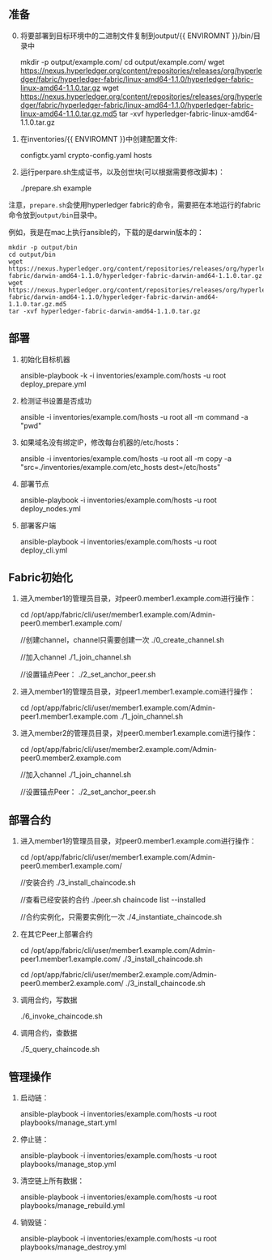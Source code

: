 ## 准备

0. 将要部署到目标环境中的二进制文件复制到output/{{ ENVIROMNT }}/bin/目录中

	mkdir -p output/example.com/
	cd output/example.com/
	wget https://nexus.hyperledger.org/content/repositories/releases/org/hyperledger/fabric/hyperledger-fabric/linux-amd64-1.1.0/hyperledger-fabric-linux-amd64-1.1.0.tar.gz
	wget https://nexus.hyperledger.org/content/repositories/releases/org/hyperledger/fabric/hyperledger-fabric/linux-amd64-1.1.0/hyperledger-fabric-linux-amd64-1.1.0.tar.gz.md5
	tar -xvf hyperledger-fabric-linux-amd64-1.1.0.tar.gz

1. 在inventories/{{ ENVIROMNT }}中创建配置文件:

	configtx.yaml
	crypto-config.yaml
	hosts

2. 运行perpare.sh生成证书，以及创世块(可以根据需要修改脚本)：

	./prepare.sh example

注意，`prepare.sh`会使用hyperledger fabric的命令，需要把在本地运行的fabric命令放到`output/bin`目录中。

例如，我是在mac上执行ansible的，下载的是darwin版本的：

	mkdir -p output/bin
	cd output/bin
	wget https://nexus.hyperledger.org/content/repositories/releases/org/hyperledger/fabric/hyperledger-fabric/darwin-amd64-1.1.0/hyperledger-fabric-darwin-amd64-1.1.0.tar.gz
	wget https://nexus.hyperledger.org/content/repositories/releases/org/hyperledger/fabric/hyperledger-fabric/darwin-amd64-1.1.0/hyperledger-fabric-darwin-amd64-1.1.0.tar.gz.md5
	tar -xvf hyperledger-fabric-darwin-amd64-1.1.0.tar.gz

## 部署

1. 初始化目标机器

	ansible-playbook -k -i inventories/example.com/hosts -u root deploy_prepare.yml

2. 检测证书设置是否成功

	ansible -i inventories/example.com/hosts -u root  all  -m command -a "pwd"

3. 如果域名没有绑定IP，修改每台机器的/etc/hosts：

	ansible -i inventories/example.com/hosts -u root  all  -m copy -a "src=./inventories/example.com/etc_hosts dest=/etc/hosts"

4. 部署节点

	ansible-playbook -i inventories/example.com/hosts -u root deploy_nodes.yml

5. 部署客户端

	ansible-playbook -i inventories/example.com/hosts -u root deploy_cli.yml

## Fabric初始化

1. 进入member1的管理员目录，对peer0.member1.example.com进行操作：

	cd /opt/app/fabric/cli/user/member1.example.com/Admin-peer0.member1.example.com/
	
	//创建channel，channel只需要创建一次
	./0_create_channel.sh
	
	//加入channel
	./1_join_channel.sh
	
	//设置锚点Peer：
	./2_set_anchor_peer.sh

2. 进入member1的管理员目录，对peer1.member1.example.com进行操作：

	cd /opt/app/fabric/cli/user/member1.example.com/Admin-peer1.member1.example.com
	./1_join_channel.sh

3. 进入member2的管理员目录，对peer0.member1.example.com进行操作：

	cd /opt/app/fabric/cli/user/member2.example.com/Admin-peer0.member2.example.com
	
	//加入channel
	./1_join_channel.sh
	
	//设置锚点Peer：
	./2_set_anchor_peer.sh

## 部署合约

1. 进入member1的管理员目录，对peer0.member1.example.com进行操作：

	cd /opt/app/fabric/cli/user/member1.example.com/Admin-peer0.member1.example.com/
	
	//安装合约
	./3_install_chaincode.sh
	
	//查看已经安装的合约
	./peer.sh chaincode list --installed
	
	//合约实例化，只需要实例化一次
	./4_instantiate_chaincode.sh

2. 在其它Peer上部署合约

	cd /opt/app/fabric/cli/user/member1.example.com/Admin-peer1.member1.example.com/
	./3_install_chaincode.sh

	cd /opt/app/fabric/cli/user/member2.example.com/Admin-peer0.member2.example.com/
	./3_install_chaincode.sh
	
3. 调用合约，写数据

	./6_invoke_chaincode.sh

4. 调用合约，查数据

	./5_query_chaincode.sh

## 管理操作

1. 启动链：

	ansible-playbook -i inventories/example.com/hosts -u root playbooks/manage_start.yml

2. 停止链：

	ansible-playbook -i inventories/example.com/hosts -u root playbooks/manage_stop.yml

3. 清空链上所有数据：

	ansible-playbook -i inventories/example.com/hosts -u root playbooks/manage_rebuild.yml

4. 销毁链：

	ansible-playbook -i inventories/example.com/hosts -u root playbooks/manage_destroy.yml
